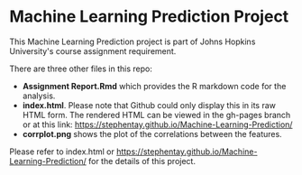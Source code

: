 # Machine Learning Prediction Project
This Machine Learning Prediction project is part of Johns Hopkins University's course assignment requirement.

There are three other files in this repo:

- **Assignment Report.Rmd** which provides the R markdown code for the analysis.
- **index.html**. Please note that Github could only display this in its raw HTML form. The rendered HTML can be viewed in the gh-pages branch or at this link: https://stephentay.github.io/Machine-Learning-Prediction/ 
- **corrplot.png** shows the plot of the correlations between the features.


Please refer to index.html or https://stephentay.github.io/Machine-Learning-Prediction/ for the details of this project.
